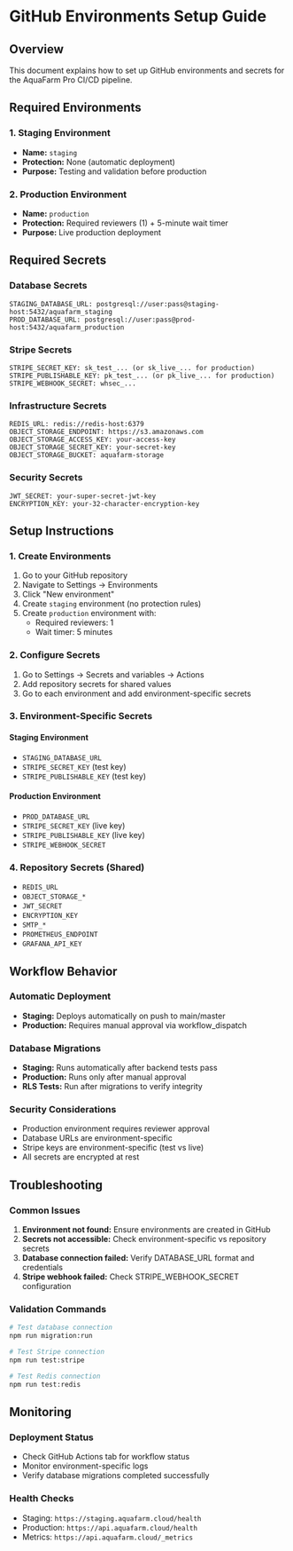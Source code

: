 # GitHub Environments Setup Guide

## Overview
This document explains how to set up GitHub environments and secrets for the AquaFarm Pro CI/CD pipeline.

## Required Environments

### 1. Staging Environment
- **Name:** `staging`
- **Protection:** None (automatic deployment)
- **Purpose:** Testing and validation before production

### 2. Production Environment
- **Name:** `production`
- **Protection:** Required reviewers (1) + 5-minute wait timer
- **Purpose:** Live production deployment

## Required Secrets

### Database Secrets
```
STAGING_DATABASE_URL: postgresql://user:pass@staging-host:5432/aquafarm_staging
PROD_DATABASE_URL: postgresql://user:pass@prod-host:5432/aquafarm_production
```

### Stripe Secrets
```
STRIPE_SECRET_KEY: sk_test_... (or sk_live_... for production)
STRIPE_PUBLISHABLE_KEY: pk_test_... (or pk_live_... for production)
STRIPE_WEBHOOK_SECRET: whsec_...
```

### Infrastructure Secrets
```
REDIS_URL: redis://redis-host:6379
OBJECT_STORAGE_ENDPOINT: https://s3.amazonaws.com
OBJECT_STORAGE_ACCESS_KEY: your-access-key
OBJECT_STORAGE_SECRET_KEY: your-secret-key
OBJECT_STORAGE_BUCKET: aquafarm-storage
```

### Security Secrets
```
JWT_SECRET: your-super-secret-jwt-key
ENCRYPTION_KEY: your-32-character-encryption-key
```

## Setup Instructions

### 1. Create Environments
1. Go to your GitHub repository
2. Navigate to Settings → Environments
3. Click "New environment"
4. Create `staging` environment (no protection rules)
5. Create `production` environment with:
   - Required reviewers: 1
   - Wait timer: 5 minutes

### 2. Configure Secrets
1. Go to Settings → Secrets and variables → Actions
2. Add repository secrets for shared values
3. Go to each environment and add environment-specific secrets

### 3. Environment-Specific Secrets

#### Staging Environment
- `STAGING_DATABASE_URL`
- `STRIPE_SECRET_KEY` (test key)
- `STRIPE_PUBLISHABLE_KEY` (test key)

#### Production Environment
- `PROD_DATABASE_URL`
- `STRIPE_SECRET_KEY` (live key)
- `STRIPE_PUBLISHABLE_KEY` (live key)
- `STRIPE_WEBHOOK_SECRET`

### 4. Repository Secrets (Shared)
- `REDIS_URL`
- `OBJECT_STORAGE_*`
- `JWT_SECRET`
- `ENCRYPTION_KEY`
- `SMTP_*`
- `PROMETHEUS_ENDPOINT`
- `GRAFANA_API_KEY`

## Workflow Behavior

### Automatic Deployment
- **Staging:** Deploys automatically on push to main/master
- **Production:** Requires manual approval via workflow_dispatch

### Database Migrations
- **Staging:** Runs automatically after backend tests pass
- **Production:** Runs only after manual approval
- **RLS Tests:** Run after migrations to verify integrity

### Security Considerations
- Production environment requires reviewer approval
- Database URLs are environment-specific
- Stripe keys are environment-specific (test vs live)
- All secrets are encrypted at rest

## Troubleshooting

### Common Issues
1. **Environment not found:** Ensure environments are created in GitHub
2. **Secrets not accessible:** Check environment-specific vs repository secrets
3. **Database connection failed:** Verify DATABASE_URL format and credentials
4. **Stripe webhook failed:** Check STRIPE_WEBHOOK_SECRET configuration

### Validation Commands
```bash
# Test database connection
npm run migration:run

# Test Stripe connection
npm run test:stripe

# Test Redis connection
npm run test:redis
```

## Monitoring

### Deployment Status
- Check GitHub Actions tab for workflow status
- Monitor environment-specific logs
- Verify database migrations completed successfully

### Health Checks
- Staging: `https://staging.aquafarm.cloud/health`
- Production: `https://api.aquafarm.cloud/health`
- Metrics: `https://api.aquafarm.cloud/_metrics`
